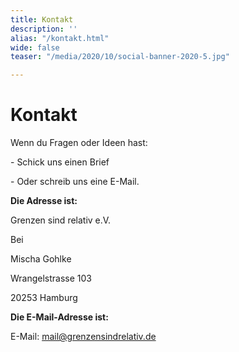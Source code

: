```yaml
---
title: Kontakt
description: ''
alias: "/kontakt.html"
wide: false
teaser: "/media/2020/10/social-banner-2020-5.jpg"

---
```

# Kontakt

Wenn du Fragen oder Ideen hast:

\- Schick uns einen Brief

\- Oder schreib uns eine E-Mail.

**Die Adresse ist:**

Grenzen sind relativ e.V.

Bei

Mischa Gohlke

Wrangelstrasse 103

20253 Hamburg

**Die E-Mail-Adresse ist:**

E-Mail: mail@grenzensindrelativ.de